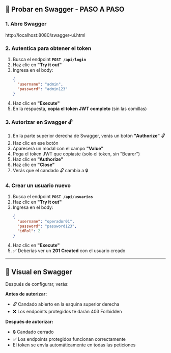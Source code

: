 ## 🧪 Probar en Swagger - PASO A PASO

### 1. Abre Swagger
http://localhost:8080/swagger-ui.html

### 2. Autentica para obtener el token
1. Busca el endpoint **`POST /api/login`**
2. Haz clic en **"Try it out"**
3. Ingresa en el body:
   ```json
   {
     "username": "admin",
     "password": "admin123"
   }
   ```
4. Haz clic en **"Execute"**
5. En la respuesta, **copia el token JWT completo** (sin las comillas)

### 3. Autorizar en Swagger 🔓
1. En la parte superior derecha de Swagger, verás un botón **"Authorize"** 🔓
2. Haz clic en ese botón
3. Aparecerá un modal con el campo **"Value"**
4. Pega el token JWT que copiaste (solo el token, sin "Bearer")
5. Haz clic en **"Authorize"**
6. Haz clic en **"Close"**
7. Verás que el candado 🔓 cambia a 🔒

### 4. Crear un usuario nuevo
1. Busca el endpoint **`POST /api/usuarios`**
2. Haz clic en **"Try it out"**
3. Ingresa en el body:
   ```json
   {
     "username": "operador01",
     "password": "password123",
     "idRol": 2
   }
   ```
4. Haz clic en **"Execute"**
5. ✅ Deberías ver un **201 Created** con el usuario creado

---

## 📸 Visual en Swagger

Después de configurar, verás:

**Antes de autorizar:**
- 🔓 Candado abierto en la esquina superior derecha
- ❌ Los endpoints protegidos te darán 403 Forbidden

**Después de autorizar:**
- 🔒 Candado cerrado
- ✅ Los endpoints protegidos funcionan correctamente
- El token se envía automáticamente en todas las peticiones